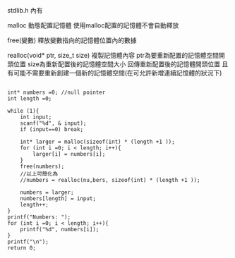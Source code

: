 stdlib.h 內有

malloc
動態配置記憶體
使用malloc配置的記憶體不會自動釋放

free(變數)
釋放變數指向的記憶體位置內的數據

realloc(void* ptr, size_t size)
複製記憶體內容
ptr為要重新配置的記憶體空間開頭位置
size為重新配置後的記憶體空間大小
回傳重新配置後的記憶體開頭位置
且有可能不需要重新創建一個新的記憶體空間(在可允許新增連續記憶體的狀況下)

```

int* numbers =0; //null pointer
int length =0;

while (1){
	int input;
	scanf("%d", & input);
	if (input==0) break;
	
	int* larger = malloc(sizeof(int) * (length +1 ));
	for (int i =0; i < length; i++){
		larger[i] = numbers[i];
	}
	free(numbers);
	//以上可簡化為
	//numbers = realloc(nu,bers, sizeof(int) * (length +1 ));

	numbers = larger;
	numbers[length] = input;
	length++;
}
printf("Numbers: ");
for (int i =0; i < length; i++){
	printf("%d", numbers[i]);
}
printf("\n");
return 0;

```